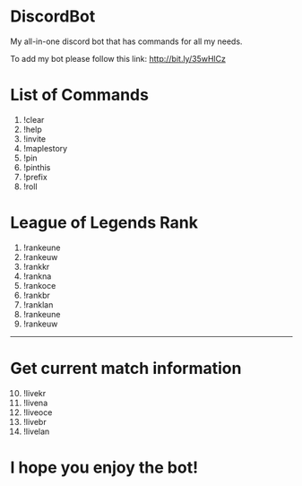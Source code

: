# DiscordBot
My all-in-one discord bot that has commands for all my needs.

To add my bot please follow this link: http://bit.ly/35wHlCz

# List of Commands
1) !clear
2) !help
3) !invite
4) !maplestory
5) !pin
6) !pinthis
7) !prefix
8) !roll

# League of Legends Rank
1) !rankeune
2) !rankeuw
3) !rankkr
4) !rankna
5) !rankoce
6) !rankbr
7) !ranklan
8) !rankeune
9) !rankeuw
---------------
# Get current match information
10) !livekr
11) !livena
12) !liveoce
13) !livebr
14) !livelan

# I hope you enjoy the bot!
